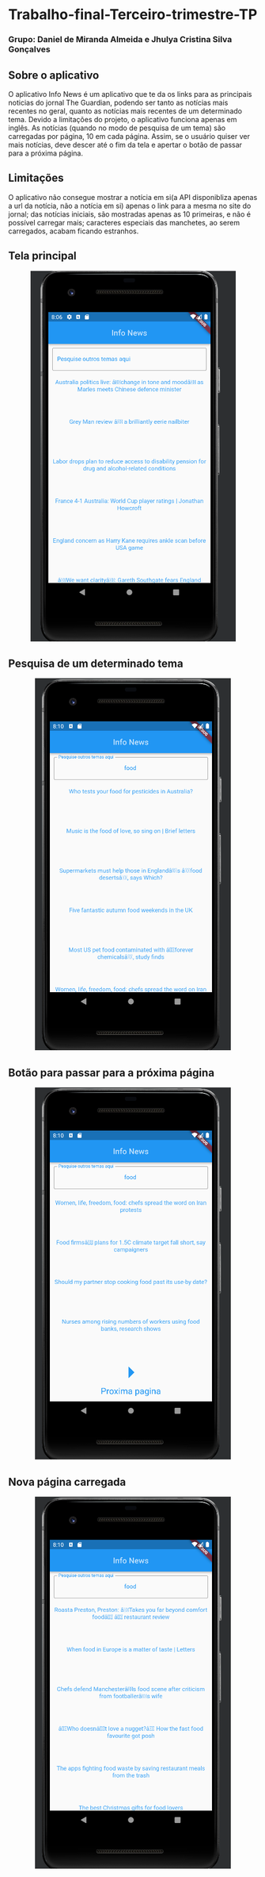 # Trabalho-final-Terceiro-trimestre-TP
### Grupo: Daniel de Miranda Almeida e Jhulya Cristina Silva Gonçalves

## Sobre o aplicativo
O aplicativo Info News é um aplicativo que te da os links para as principais noticias do jornal The Guardian, podendo ser tanto as notícias mais recentes no geral, quanto as notícias mais recentes de um determinado tema. Devido a limitações do projeto, o aplicativo funciona apenas em inglês.
As notícias (quando no modo de pesquisa de um tema) são carregadas por página, 10 em cada página. Assim, se o usuário quiser ver mais notícias, deve descer até o fim da tela e apertar o botão de passar para a próxima página.

## Limitações
O aplicativo não consegue mostrar a notícia em si(a API disponibliza apenas a url da notícia, não a notícia em si) apenas o link para a mesma no site do jornal; das notícias iniciais, são mostradas apenas as 10 primeiras, e não é possível carregar mais; caracteres especiais das manchetes, ao serem carregados, acabam ficando estranhos.

## Tela principal
<p align="center">
  <img src="https://github.com/Dannillouou/Trabalho-final---Terceiro-trimestre---TP/blob/main/imgs/Tela%20inicial.png">
</p>

## Pesquisa de um determinado tema
<p align="center">
  <img src="https://github.com/Dannillouou/Trabalho-final---Terceiro-trimestre---TP/blob/main/imgs/Pesquisa.png">
</p>

## Botão para passar para a próxima página
<p align="center">
  <img src="https://github.com/Dannillouou/Trabalho-final---Terceiro-trimestre---TP/blob/main/imgs/Proxima%20pagina.png">
</p>

## Nova página carregada
<p align="center">
  <img src="https://github.com/Dannillouou/Trabalho-final---Terceiro-trimestre---TP/blob/main/imgs/Nova%20pagina.png">
</p>
